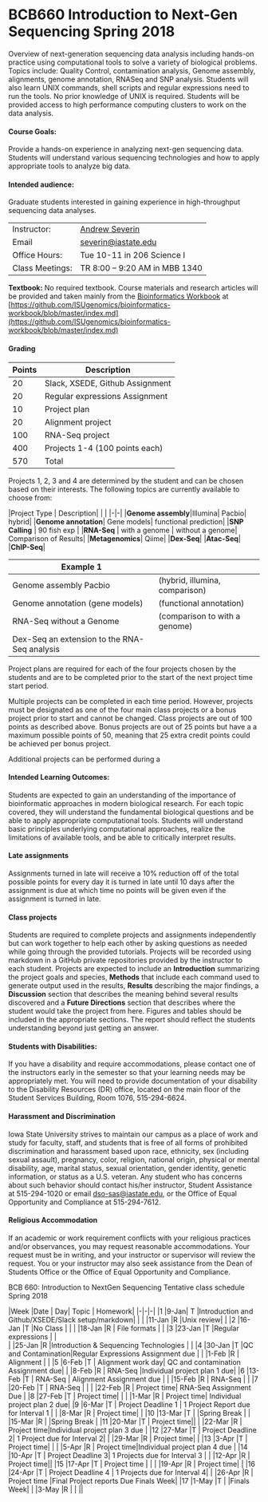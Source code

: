 # BCB660 Introduction to Next-Gen Sequencing Spring 2018

Overview of next-generation sequencing data analysis including hands-on practice using computational tools to solve a variety of biological problems. Topics include: Quality Control, contamination analysis, Genome assembly, alignments, genome annotation, RNASeq and SNP analysis. Students will also learn UNIX commands, shell scripts and regular expressions need to run the tools. No prior knowledge of UNIX is required. Students will be provided access to high performance computing clusters to work on the data analysis.

#### Course Goals:
Provide a hands-on experience in analyzing next-gen sequencing data.
Students will understand various sequencing technologies and how to apply appropriate tools to analyze big data.

#### Intended audience:
Graduate students interested in gaining experience in high-throughput sequencing data analyses.

| | |  
|---|---|  
|Instructor:|	[Andrew Severin](severin@iastate.edu)|  
|Email|severin@iastate.edu|  
|Office Hours:| Tue 10-11 in 206 Science I|
|Class Meetings:| TR 8:00 – 9:20 AM in MBB 1340|


**Textbook:**	No required textbook. Course materials and research articles will be provided and taken mainly from the [Bioinformatics Workbook](https://github.com/ISUgenomics/bioinformatics-workbook/blob/master/index.md) at [https://github.com/ISUgenomics/bioinformatics-workbook/blob/master/index.md](https://github.com/ISUgenomics/bioinformatics-workbook/blob/master/index.md)

#### Grading
|Points | Description|
|-|-|
|20| Slack, XSEDE, Github Assignment|
|20| Regular expressions Assignment|
|10| Project plan |
|20|Alignment project|   
|100|RNA-Seq project|  
|400|Projects 1-4 (100 points each)|  
|570 |Total|   

Projects 1, 2, 3 and 4 are determined by the student and can be chosen based on their interests.  The following topics are currently available to choose from:

|Project Type | Description| | |
|-|-|
|**Genome assembly**|Illumina| Pacbio| hybrid|
|**Genome annotation**| Gene models| functional prediction|
|**SNP Calling** | 90 fish exp |
|**RNA-Seq** | with a genome | without a genome| Comparison of Results|
|**Metagenomics**| Qiime|
|**Dex-Seq**|
|**Atac-Seq**|
|**ChIP-Seq**|

|Example 1||
|-|-|
|Genome assembly Pacbio| (hybrid, illumina, comparison)|
|Genome annotation (gene models)| (functional annotation)|
|RNA-Seq without a Genome | (comparison to with a genome)|
|Dex-Seq an extension to the RNA-Seq analysis| |

Project plans are required for each of the four projects chosen by the students and are to be completed prior to the start of the next project time start period.  

Multiple projects can be completed in each time period.  However, projects must be designated as one of the four main class projects or a bonus project prior to start and cannot be changed.  Class projects are out of 100 points as described above.  Bonus projects are out of 25 points but have a a maximum possible points of 50, meaning that 25 extra credit points could be achieved per bonus project.

Additional projects can be performed during a

#### Intended Learning Outcomes:
Students are expected to gain an understanding of the importance of bioinformatic approaches in modern biological research. For each topic covered, they will understand the fundamental biological questions and be able to apply appropriate computational tools. Students will understand basic principles underlying computational approaches, realize the limitations of available tools, and be able to critically interpret results.


#### Late assignments  
Assignments turned in late will receive a 10% reduction off of the total possible points for every day it is turned in late until 10 days after the assignment is due at which time no points will be given even if the assignment is turned in late.

#### Class projects

Students are required to complete projects and assignments independently but can work together to help each other by asking questions as needed while going through the provided tutorials.  Projects will be recorded using markdown in a GitHub private repositories provided by the instructor to each student.  Projects are expected to include an **Introduction** summarizing the project goals and species, **Methods** that include each command used to generate output used in the results, **Results** describing the major findings, a **Discussion** section that describes the meaning behind several results discovered and a **Future Directions** section that describes where the student would take the project from here.
Figures and tables should be included in the appropriate sections.  The report should reflect the students understanding beyond just getting an answer.

#### Students with Disabilities:
If you have a disability and require accommodations, please contact one of the instructors early in the semester so that your learning needs may be appropriately met. You will need to provide documentation of your disability to the Disability Resources (DR) office, located on the main floor of the Student Services Building, Room 1076, 515-294-6624.

#### Harassment and Discrimination
Iowa State University strives to maintain our campus as a place of work and study for faculty, staff, and students that is free of all forms of prohibited discrimination and harassment based upon race, ethnicity, sex (including sexual assault), pregnancy, color, religion, national origin, physical or mental disability, age, marital status, sexual orientation, gender identity, genetic information, or status as a U.S. veteran. Any student who has concerns about such behavior should contact his/her instructor, Student Assistance at 515-294-1020 or email dso-sas@iastate.edu, or the Office of Equal Opportunity and Compliance at 515-294-7612.

#### Religious Accommodation
If an academic or work requirement conflicts with your religious practices and/or observances, you may request reasonable accommodations. Your request must be in writing, and your instructor or supervisor will review the request. You or your instructor may also seek assistance from the Dean of Students Office or the Office of Equal Opportunity and Compliance.



BCB 660: Introduction to NextGen Sequencing Tentative class schedule
Spring 2018

|Week	|Date	 |	Day| Topic |	Homework|
|-|-|-|
|1	|9-Jan|	T	|Introduction and Github/XSEDE/Slack setup/markdown| |
|	|11-Jan	|R	|Unix review|  |
|2	|16-Jan	|T	|No Class	| |
|	|18-Jan	|R	| File formats |  	|
|3	|23-Jan	|T	|Regular expressions | |	 
|	|25-Jan	|R	|Introduction & Sequencing Technologies	  |  	 |
|4	|30-Jan	|T	|QC and Contamination|Regular Expressions Assignment due |
|	|1-Feb	|R	| Alignment |  	|
|5	|6-Feb	|T	| Alignment work day|   QC and contamination Assignment due|
|	|8-Feb	|R	| RNA-Seq |Individual project plan 1 due|
|6	|13-Feb	|T	| RNA-Seq | Alignment Assignment due 	|
|	|15-Feb	|R	| RNA-Seq |	 |
|7	|20-Feb	|T	| RNA-Seq | 	 |
| 	|22-Feb	|R	| Project time| RNA-Seq Assignment Due	 |
|8	|27-Feb	|T	| Project time|  |
|	|1-Mar	|R  | Project time| Individual project plan 2 due|
|9	|6-Mar	|T	| Project Deadline 1 | 1 Project Report due for Interval 1 |
|	|8-Mar	|R	| Project time|  |
|10	|13-Mar	|T	| |Spring Break	 |
|	|15-Mar	|R	| |Spring Break	 |
|11	|20-Mar	|T  | Project time||
|	|22-Mar	|R  | Project time|Individual project plan 3 due |
|12	|27-Mar	|T	| Project Deadline 2| 1 Project due for Interval 2|
|	|29-Mar	|R	| Project time|	|
|13	|3-Apr	|T  | Project time|	 |
|	|5-Apr	|R	| Project time|Individual project plan 4 due	|
|14	|10-Apr	|T	| Project Deadline 3| 1 Projects due for Interval 3 |
|	|12-Apr	|R	| Project time||
|15	|17-Apr	|T	| Project time | |
| 	|19-Apr	|R	| Project time| 	 |
|16 	|24-Apr	|T	| Project Deadline 4  | 1 Projects due for Interval 4|
|	|26-Apr	|R	| Project time  |Final Project reports Due	Finals Week|
|17	|1-May	|T	| |Finals Week|
| 	|3-May	|R	| | ||
